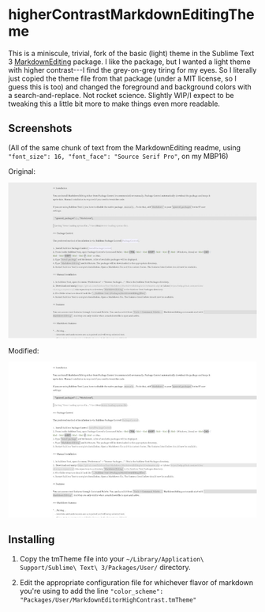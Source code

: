 # higherContrastMarkdownEditingTheme 

This is a miniscule, trivial, fork of the basic (light) theme in the Sublime Text 3 [MarkdownEditing](https://github.com/mdesantis/MarkdownEditing) package.  I like the package, but I wanted a light theme with higher contrast---I find the grey-on-grey tiring for my eyes. So I literally just copied the theme file from that package (under a MIT license, so I guess this is too) and changed the foreground and background colors with a search-and-replace.  Not rocket science.  Slightly WIP/I expect to be tweaking this a little bit more to make things even more readable.

## Screenshots 

(All of the same chunk of text from the MarkdownEditing readme, using `"font_size": 16, "font_face": "Source Serif Pro"`, on my MBP16)

Original: 

![original](original.jpg)

Modified: 

![original](contrastier.jpg)

## Installing 

1. Copy the tmTheme file into your `~/Library/Application\ Support/Sublime\ Text\ 3/Packages/User/`  directory. 

2.  Edit the appropriate configuration file for whichever flavor of markdown you're using to add the line `"color_scheme": "Packages/User/MarkdownEditorHighContrast.tmTheme"`